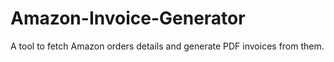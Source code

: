 # Amazon-Invoice-Generator
A tool to fetch Amazon orders details and generate PDF invoices from them.
